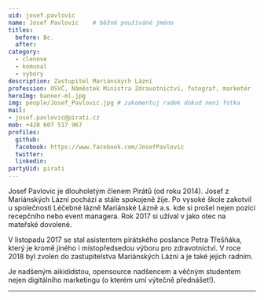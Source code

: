 ```yaml
---
uid: josef.pavlovic
name: Josef Pavlovic  	# běžně používáné jméno
titles:
  before: Bc.
  after:
category:
  - clenove
  - komunal
  - vybory
description: Zastupitel Mariánských Lázní
profession: OSVČ, Náměstek Ministra Zdravotnictví, fotograf, marketér
heroImg: banner-ml.jpg
img: people/Josef_Pavlovic.jpg # zakomentuj radek dokud není fotka
mail:
- josef.pavlovic@pirati.cz
mob: +420 607 517 967
profiles:
  github:
  facebook: https://www.facebook.com/JosefPavlovic
  twitter:
  linkedin:
partyUid: pirati
---
```

Josef Pavlovic je dlouholetým členem Pirátů (od roku 2014). Josef z Mariánských Lázní pochází a stále spokojeně žije. Po vysoké škole zakotvil u společnosti Léčebné lázně Mariánské Lázně a.s. kde si prošel nejen pozici recepčního nebo event managera. Rok 2017 si užíval v jako otec na mateřské dovolené.

V listopadu 2017 se stal asistentem pirátského poslance Petra Třešňáka, který je kromě jiného i místopředsedou výboru pro zdravotnictví. V roce 2018 byl zvolen do zastupitelstva Mariánských Lázní a je také jejich radním.

Je nadšeným aikididstou, opensource nadšencem a věčným studentem nejen digitálního marketingu (o kterém umí výtečně přednášet!).

---
